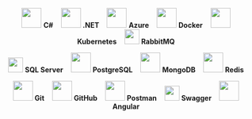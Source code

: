 <p align="center"> <img src="https://skillicons.dev/icons?i=cs" height="40"/> <b>C#</b> &nbsp;&nbsp; <img src="https://skillicons.dev/icons?i=dotnet" height="40"/> <b>.NET</b> &nbsp;&nbsp; <img src="https://skillicons.dev/icons?i=azure" height="40"/> <b>Azure</b> &nbsp;&nbsp; <img src="https://skillicons.dev/icons?i=docker" height="40"/> <b>Docker</b> &nbsp;&nbsp; <img src="https://skillicons.dev/icons?i=kubernetes" height="40"/> <b>Kubernetes</b> &nbsp;&nbsp; <img src="https://img.shields.io/badge/RabbitMQ-FF6600?style=for-the-badge&logo=rabbitmq&logoColor=white" height="30"/> <b>RabbitMQ</b> </p> <p align="center"> <img src="https://img.shields.io/badge/SQL%20Server-CC2927?style=for-the-badge&logo=microsoft%20sql%20server&logoColor=white" height="30"/> <b>SQL Server</b> &nbsp;&nbsp; <img src="https://skillicons.dev/icons?i=postgres" height="40"/> <b>PostgreSQL</b> &nbsp;&nbsp; <img src="https://skillicons.dev/icons?i=mongodb" height="40"/> <b>MongoDB</b> &nbsp;&nbsp; <img src="https://skillicons.dev/icons?i=redis" height="40"/> <b>Redis</b> </p> <p align="center"> <img src="https://skillicons.dev/icons?i=git" height="40"/> <b>Git</b> &nbsp;&nbsp; <img src="https://skillicons.dev/icons?i=github" height="40"/> <b>GitHub</b> &nbsp;&nbsp; <img src="https://skillicons.dev/icons?i=postman" height="40"/> <b>Postman</b> &nbsp;&nbsp; <img src="https://img.shields.io/badge/Swagger-%23Clojure?style=for-the-badge&logo=swagger&logoColor=white" height="30"/> <b>Swagger</b> &nbsp;&nbsp; <img src="https://skillicons.dev/icons?i=angular" height="40"/> <b>Angular</b> </p>
